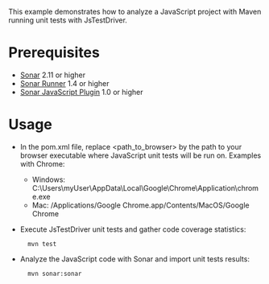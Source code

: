 This example demonstrates how to analyze a JavaScript project with Maven running unit tests with JsTestDriver.

Prerequisites
=============
* [Sonar](http://www.sonarsource.org/downloads/) 2.11 or higher
* [Sonar Runner](http://docs.codehaus.org/display/SONAR/Installing+and+Configuring+Sonar+Runner) 1.4 or higher
* [Sonar JavaScript Plugin](http://docs.codehaus.org/display/SONAR/JavaScript+Plugin) 1.0 or higher

Usage
=====
* In the pom.xml file, replace <path_to_browser> by the path to your browser executable where JavaScript unit tests will be run on. Examples with Chrome:
  * Windows: C:\Users\myUser\AppData\Local\Google\Chrome\Application\chrome.exe
  * Mac: /Applications/Google Chrome.app/Contents/MacOS/Google Chrome
* Execute JsTestDriver unit tests and gather code coverage statistics:

        mvn test

* Analyze the JavaScript code with Sonar and import unit tests results:

        mvn sonar:sonar
